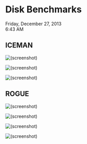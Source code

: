 # Disk Benchmarks

Friday, December 27, 2013\
6:43 AM

## ICEMAN

![(screenshot)](https://assets.technologytoolbox.com/screenshots/D6/435412FFF7721E5096A0EAA5D1D1A2270BC26ED6.png)

![(screenshot)](https://assets.technologytoolbox.com/screenshots/82/30B3176AFD4491F17967D95A059D298D94A3E782.png)

![(screenshot)](https://assets.technologytoolbox.com/screenshots/11/E833C7CFB2FA3761ED7ADF8C0FC2F5EFE4B8E511.png)

## ROGUE

![(screenshot)](https://assets.technologytoolbox.com/screenshots/AA/A9C86DD0A392C8EBF26B8216240902F9D0B0EBAA.png)

![(screenshot)](https://assets.technologytoolbox.com/screenshots/04/404A04429F608DF6415DCE52EE0C94DC187B4204.png)

![(screenshot)](https://assets.technologytoolbox.com/screenshots/2D/20D00235B6D6DC1D957F5F097C0CC2A87771412D.png)

![(screenshot)](https://assets.technologytoolbox.com/screenshots/F8/72E6B3081DA218FF710A51AE9DE277307996EBF8.png)
